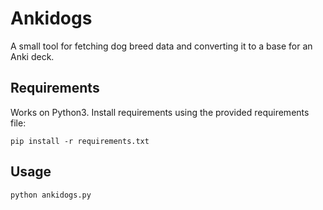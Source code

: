 # Ankidogs

A small tool for fetching dog breed data and converting it to a base for an
Anki deck.

## Requirements

Works on Python3. Install requirements using the provided requirements file:

```
pip install -r requirements.txt
```

## Usage

```
python ankidogs.py
```
